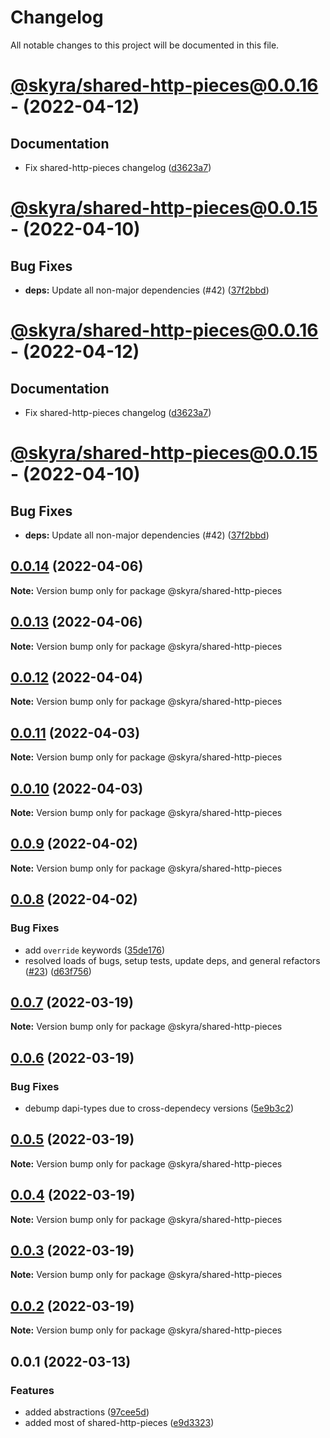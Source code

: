 # Changelog

All notable changes to this project will be documented in this file.

# [@skyra/shared-http-pieces@0.0.16](https://github.com/skyra-project/archid-components/compare/@skyra/shared-http-pieces@0.0.15...@skyra/shared-http-pieces@0.0.16) - (2022-04-12)

## Documentation

-   Fix shared-http-pieces changelog ([d3623a7](https://github.com/skyra-project/archid-components/commit/d3623a73b81c30d553a80f586089fc7c81c93032))

# [@skyra/shared-http-pieces@0.0.15](https://github.com/skyra-project/archid-components/compare/@skyra/shared-http-pieces@0.0.14...@skyra/shared-http-pieces@0.0.15) - (2022-04-10)

## Bug Fixes

-   **deps:** Update all non-major dependencies (#42) ([37f2bbd](https://github.com/skyra-project/archid-components/commit/37f2bbdcd8f6ec2145fc063f192c506495974d7a))

# [@skyra/shared-http-pieces@0.0.16](https://github.com/skyra-project/archid-components/compare/@skyra/shared-http-pieces@0.0.15...@skyra/shared-http-pieces@0.0.16) - (2022-04-12)

## Documentation

-   Fix shared-http-pieces changelog ([d3623a7](https://github.com/skyra-project/archid-components/commit/d3623a73b81c30d553a80f586089fc7c81c93032))

# [@skyra/shared-http-pieces@0.0.15](https://github.com/skyra-project/archid-components/compare/@skyra/shared-http-pieces@0.0.14...@skyra/shared-http-pieces@0.0.15) - (2022-04-10)

## Bug Fixes

-   **deps:** Update all non-major dependencies (#42) ([37f2bbd](https://github.com/skyra-project/archid-components/commit/37f2bbdcd8f6ec2145fc063f192c506495974d7a))

## [0.0.14](https://github.com/skyra-project/archid-components/compare/@skyra/shared-http-pieces@0.0.13...@skyra/shared-http-pieces@0.0.14) (2022-04-06)

**Note:** Version bump only for package @skyra/shared-http-pieces

## [0.0.13](https://github.com/skyra-project/archid-components/compare/@skyra/shared-http-pieces@0.0.12...@skyra/shared-http-pieces@0.0.13) (2022-04-06)

**Note:** Version bump only for package @skyra/shared-http-pieces

## [0.0.12](https://github.com/skyra-project/archid-components/compare/@skyra/shared-http-pieces@0.0.11...@skyra/shared-http-pieces@0.0.12) (2022-04-04)

**Note:** Version bump only for package @skyra/shared-http-pieces

## [0.0.11](https://github.com/skyra-project/archid-components/compare/@skyra/shared-http-pieces@0.0.10...@skyra/shared-http-pieces@0.0.11) (2022-04-03)

**Note:** Version bump only for package @skyra/shared-http-pieces

## [0.0.10](https://github.com/skyra-project/archid-components/compare/@skyra/shared-http-pieces@0.0.9...@skyra/shared-http-pieces@0.0.10) (2022-04-03)

**Note:** Version bump only for package @skyra/shared-http-pieces

## [0.0.9](https://github.com/skyra-project/archid-components/compare/@skyra/shared-http-pieces@0.0.8...@skyra/shared-http-pieces@0.0.9) (2022-04-02)

**Note:** Version bump only for package @skyra/shared-http-pieces

## [0.0.8](https://github.com/skyra-project/archid-components/compare/@skyra/shared-http-pieces@0.0.7...@skyra/shared-http-pieces@0.0.8) (2022-04-02)

### Bug Fixes

-   add `override` keywords ([35de176](https://github.com/skyra-project/archid-components/commit/35de1764162d633bef44448a6fb51227a1800741))
-   resolved loads of bugs, setup tests, update deps, and general refactors ([#23](https://github.com/skyra-project/archid-components/issues/23)) ([d63f756](https://github.com/skyra-project/archid-components/commit/d63f7569cc81a33e7fbbec8af9673624936a833c))

## [0.0.7](https://github.com/skyra-project/archid-components/compare/@skyra/shared-http-pieces@0.0.6...@skyra/shared-http-pieces@0.0.7) (2022-03-19)

**Note:** Version bump only for package @skyra/shared-http-pieces

## [0.0.6](https://github.com/skyra-project/archid-components/compare/@skyra/shared-http-pieces@0.0.5...@skyra/shared-http-pieces@0.0.6) (2022-03-19)

### Bug Fixes

-   debump dapi-types due to cross-dependecy versions ([5e9b3c2](https://github.com/skyra-project/archid-components/commit/5e9b3c25857a99826d837396bf044e96fae998b3))

## [0.0.5](https://github.com/skyra-project/archid-components/compare/@skyra/shared-http-pieces@0.0.4...@skyra/shared-http-pieces@0.0.5) (2022-03-19)

**Note:** Version bump only for package @skyra/shared-http-pieces

## [0.0.4](https://github.com/skyra-project/archid-components/compare/@skyra/shared-http-pieces@0.0.3...@skyra/shared-http-pieces@0.0.4) (2022-03-19)

**Note:** Version bump only for package @skyra/shared-http-pieces

## [0.0.3](https://github.com/skyra-project/archid-components/compare/@skyra/shared-http-pieces@0.0.2...@skyra/shared-http-pieces@0.0.3) (2022-03-19)

**Note:** Version bump only for package @skyra/shared-http-pieces

## [0.0.2](https://github.com/skyra-project/archid-components/compare/@skyra/shared-http-pieces@0.0.1...@skyra/shared-http-pieces@0.0.2) (2022-03-19)

**Note:** Version bump only for package @skyra/shared-http-pieces

## 0.0.1 (2022-03-13)

### Features

-   added abstractions ([97cee5d](https://github.com/skyra-project/archid-components/commit/97cee5de5a553f5607a37ee3d782193c8046ff71))
-   added most of shared-http-pieces ([e9d3323](https://github.com/skyra-project/archid-components/commit/e9d33234a165aa4b514a3dbe61de65a3427f55f7))
